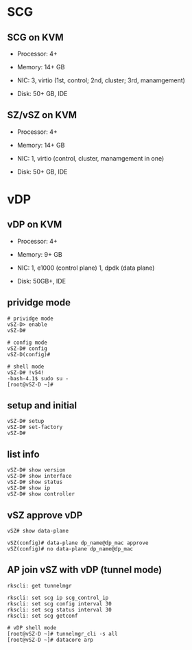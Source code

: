 # SCG #


## SCG on KVM ##

* Processor: 4+

* Memory: 14+ GB

* NIC: 3, virtio (1st, control; 2nd, cluster; 3rd, manamgement)

* Disk: 50+ GB, IDE


## SZ/vSZ on KVM ##

* Processor: 4+

* Memory: 14+ GB

* NIC: 1, virtio (control, cluster, manamgement in one)

* Disk: 50+ GB, IDE


# vDP #


## vDP on KVM ##

* Processor: 4+

* Memory: 9+ GB

* NIC: 1, e1000 (control plane)
       1, dpdk (data plane)

* Disk: 50GB+, IDE


## prividge mode ##

	# prividge mode
	vSZ-D> enable 
	vSZ-D#

	# config mode
	vSZ-D# config
	vSZ-D(config)#

	# shell mode
	vSZ-D# !v54!
	-bash-4.1$ sudo su -
	[root@vSZ-D ~]#



## setup and initial ##

	vSZ-D# setup
	vSZ-D# set-factory
	vSZ-D#


## list info ##

	vSZ-D# show version
	vSZ-D# show interface
	vSZ-D# show status
	vSZ-D# show ip
	vSZ-D# show controller


## vSZ approve vDP ##

	vSZ# show data-plane

	vSZ(config)# data-plane dp_name@dp_mac approve
	vSZ(config)# no data-plane dp_name@dp_mac


## AP join vSZ with vDP (tunnel mode) ##

	rkscli: get tunnelmgr

	rkscli: set scg ip scg_control_ip
	rkscli: set scg config interval 30
	rkscli: set scg status interval 30
	rkscli: set scg getconf

	# vDP shell mode
	[root@vSZ-D ~]# tunnelmgr_cli -s all
	[root@vSZ-D ~]# datacore arp
